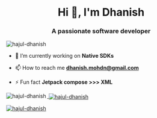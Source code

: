 <h1 align="center">Hi 👋, I'm Dhanish</h1>
<h3 align="center">A passionate software developer</h3>

<p align="left"> <img src="https://komarev.com/ghpvc/?username=hajul-dhanish&label=Profile%20views&color=0e75b6&style=flat" alt="hajul-dhanish" /> </p>

- 🔭 I’m currently working on **Native SDKs**

- 📫 How to reach me **dhanish.mohdn@gmail.com**

- ⚡ Fun fact **Jetpack compose >>> XML**

<p align="left">
</p>

<p align="left"> <a href="https://developer.android.com" target="_blank" rel="noreferrer"> 

<p><img align="left" src="https://github-readme-stats.vercel.app/api/top-langs?username=hajul-dhanish&show_icons=true&locale=en&layout=compact" alt="hajul-dhanish" /></p>

<p>&nbsp;<img align="center" src="https://github-readme-stats.vercel.app/api?username=hajul-dhanish&show_icons=true&locale=en" alt="hajul-dhanish" /></p>

<p><img align="center" src="https://github-readme-streak-stats.herokuapp.com/?user=hajul-dhanish&" alt="hajul-dhanish" /></p>
